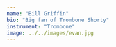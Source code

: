 ```yaml
---
name: "Bill Griffin"
bio: "Big fan of Trombone Shorty"
instrument: "Trombone"
image: ../../images/evan.jpg
---
```

